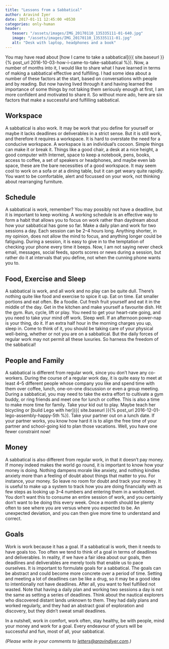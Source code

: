 ```yaml
---
title: "Lessons from a Sabbatical"
author: Aravind Iyer
date: 2017-01-11 12:45:00 +0530
categories: only-human
header:
   teaser: "/assets/images/IMG_20170110_135335111-01-640.jpg"
   image: "/assets/images/IMG_20170110_135335111-01.jpg"
   alt: "Desk with laptop, headphones and a book" 
---
```


You may have read about [how I came to take a sabbatical]({{ site.baseurl }}{% post_url 2016-10-03-how-i-came-to-take-sabbatical %}). Now, a number of months into it, I would like to share what I have learned in terms of making a sabbatical effective and fulfilling. I had some idea about a number of these factors at the start, based on conversations with people and by reading. But now having lived through it and having learned the importance of some things by not taking them seriously enough at first, I am more confident and motivated to share it. So without more ado, here are six factors that make a successful and fulfilling sabbatical.

## Workspace

A sabbatical is also work. It may be work that you define for yourself or maybe it lacks deadlines or deliverables in a strict sense. But it is still work, and therefore it requires a workspace. It is hard to overstate the need for a conducive workspace. A workspace is an individual’s cocoon. Simple things can make it or break it. Things like a good chair, a desk at a nice height, a good computer with Internet, space to keep a notebook, pens, books, access to coffee, a set of speakers or headphones, and maybe even lab space, these are the bare necessities of a good workspace. It may seem cool to work on a sofa or at a dining table, but it can get weary quite rapidly. You want to be comfortable, alert and focussed on your work, not thinking about rearranging furniture.

## Schedule

A sabbatical is work, remember? You may possibly not have a deadline, but it is important to keep working. A working schedule is an effective way to form a habit that allows you to focus on work rather than daydream about how your sabbatical has gone so far. Make a daily plan and work for two sessions a day. Each session can be 2–4 hours long. Anything shorter, in my opinion, does not allow the mind to focus, and anything longer could be fatiguing. During a session, it is easy to give in to the temptation of checking your phone every time it beeps. Now, I am not saying never check email, messages, social feeds, sports scores or news during a session, but rather do it at intervals that you define, not when the cunning phone wants you to.

## Food, Exercise and Sleep

A sabbatical is work, and all work and no play can be quite dull. There’s nothing quite like food and exercise to spice it up. Eat on time. Eat smaller portions and eat often. Be a foodie. Cut fresh fruit yourself and eat it in the middle of the day. Get in the kitchen and make yourself a favourite dish. Hit the gym. Run, cycle, lift or play. You need to get your heart-rate going, and you need to take your mind off work. Sleep well. If an afternoon power-nap is your thing, do it. If an extra half hour in the morning charges you up, sleep in. Come to think of it, you should be taking care of your physical well-being, whether or not you are on a sabbatical. But the daily forces of regular work may not permit all these luxuries. So harness the freedom of the sabbatical!

## People and Family

A sabbatical is different from regular work, since you don’t have any co-workers. During the course of a regular work day, it is quite easy to meet at least 4–5 different people whose company you like and spend time with them over coffee, lunch, one-on-one discussion or even a group meeting. During a sabbatical, you may need to take the extra effort to cultivate a gym buddy, or ring friends and meet one for lunch or coffee. This is also a time to make more time for family. Take your kid out to play. Maybe teach her bicycling or [build Lego with her]({{ site.baseurl }}{% post_url 2016-12-01-lego-assembly-happy-5th %}). Take your partner out on a lunch date. If your partner works, you know how hard it is to align the free time of your partner and school-going kid to plan those vacations. Well, you have one fewer constraint now!

## Money

A sabbatical is also different from regular work, in that it doesn’t pay money. If money indeed makes the world go round, it is important to know how your money is doing. Nothing dampens morale like anxiety, and nothing kindles anxiety more than a feeling of doubt about things that matter to you. For instance, your money. So leave no room for doubt and track your money. It is useful to make up a system to track how you are doing financially with as few steps as looking up 3–4 numbers and entering them in a worksheet. You don’t want this to consume an entire session of work, and you certainly don’t want to be doing this every week. Once a month should be plenty often to see where you are versus where you expected to be. An unexpected deviation, and you can then give more time to understand and correct.

## Goals

Work is work because it has a goal. If a sabbatical is work, then it needs to have goals too. Too often we tend to think of a goal in terms of deadlines and deliverables. In reality, if we have a fair idea about our goals, then deadlines and deliverables are merely tools that enable us to pace ourselves. It is important to formulate goals for a sabbatical. The goals can be abstract and could become more concrete over a period of time. Setting and meeting a lot of deadlines can be like a drug, so it may be a good idea to intentionally not have deadlines. After all, you want to feel fulfilled not wasted. Note that having a daily plan and working two sessions a day is not the same as setting a series of deadlines. Think about the nautical explorers who discovered distant lands unknown to them. They had daily plans and worked regularly, and they had an abstract goal of exploration and discovery, but they didn’t sweat small deadlines.

In a nutshell, work in comfort, work often, stay healthy, be with people, mind your money and work for a goal. Every endeavour of yours will be successful and fun, most of all, your sabbatical.

*(Please write in your comments to [letters@aravindiyer.com](mailto:letters@aravindiyer.com).)*
